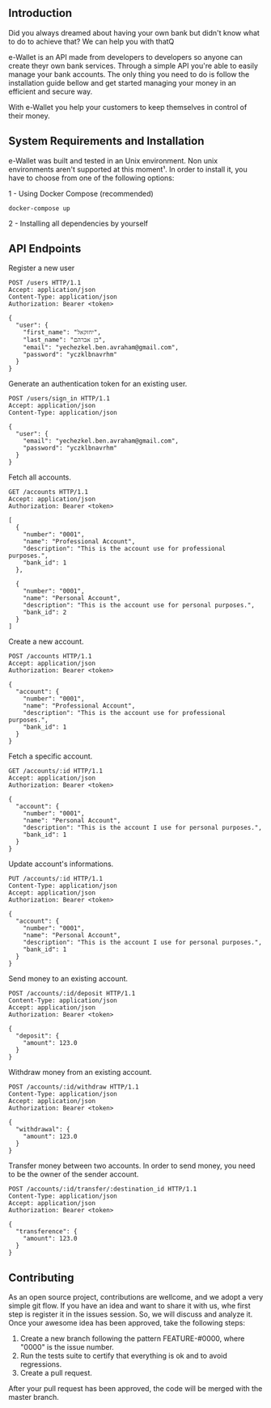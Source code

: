 ## Introduction

Did you always dreamed about having your own bank but didn't know what to do to achieve that? We can help you with thatQ

e-Wallet is an API made from developers to developers so anyone can create theyr own bank services. Through a simple API you're able to easily manage your bank accounts. The only thing you need to do is follow the installation guide bellow and get started managing your money in an efficient and secure way.

With e-Wallet you help your customers to keep themselves in control of their money.

## System Requirements and Installation

e-Wallet was built and tested in an Unix environment. Non unix environments aren't supported at this moment¹. In order to install it, you have to choose from one of the following options:

1 - Using Docker Compose (recommended)

`docker-compose up`

2 - Installing all dependencies by yourself

## API Endpoints

Register a new user

```http
POST /users HTTP/1.1
Accept: application/json
Content-Type: application/json
Authorization: Bearer <token>

{
  "user": {
    "first_name": "יחזקאל",
    "last_name": "בן אברהם",
    "email": "yechezkel.ben.avraham@gmail.com",
    "password": "yczklbnavrhm"
  }
}
```

Generate an authentication token for an existing user.

```http
POST /users/sign_in HTTP/1.1
Accept: application/json
Content-Type: application/json

{
  "user": {
    "email": "yechezkel.ben.avraham@gmail.com",
    "password": "yczklbnavrhm"
  }
}
```

Fetch all accounts.
```http
GET /accounts HTTP/1.1
Accept: application/json
Authorization: Bearer <token>

[
  { 
    "number": "0001",
    "name": "Professional Account",
    "description": "This is the account use for professional purposes.",
    "bank_id": 1
  },

  { 
    "number": "0001",
    "name": "Personal Account",
    "description": "This is the account use for personal purposes.",
    "bank_id": 2
  }
]
```

Create a new account.
```http
POST /accounts HTTP/1.1
Accept: application/json
Authorization: Bearer <token>

{ 
  "account": {
    "number": "0001",
    "name": "Professional Account",
    "description": "This is the account use for professional purposes.",
    "bank_id": 1
  }
}
```

Fetch a specific account.
```http
GET /accounts/:id HTTP/1.1
Accept: application/json
Authorization: Bearer <token>

{
  "account": {
    "number": "0001",
    "name": "Personal Account",
    "description": "This is the account I use for personal purposes.",
    "bank_id": 1
  }
}
```

Update account's informations.
```http
PUT /accounts/:id HTTP/1.1
Content-Type: application/json
Accept: application/json
Authorization: Bearer <token>

{
  "account": {
    "number": "0001",
    "name": "Personal Account",
    "description": "This is the account I use for personal purposes.",
    "bank_id": 1
  }
}
```

Send money to an existing account.
```http
POST /accounts/:id/deposit HTTP/1.1
Content-Type: application/json
Accept: application/json
Authorization: Bearer <token>

{
  "deposit": {
    "amount": 123.0
  }
}
```

Withdraw money from an existing account.
```http
POST /accounts/:id/withdraw HTTP/1.1
Content-Type: application/json
Accept: application/json
Authorization: Bearer <token>

{
  "withdrawal": {
    "amount": 123.0
  }
}
```

Transfer money between two accounts. In order to send money, you need to be the owner of the sender account.
```http
POST /accounts/:id/transfer/:destination_id HTTP/1.1
Content-Type: application/json
Accept: application/json
Authorization: Bearer <token>

{
  "transference": {
    "amount": 123.0
  }
}
```

## Contributing

As an open source project, contributions are wellcome, and we adopt a very simple git flow. If you have an idea and want to share it with us, whe first step is register it in the issues session. So, we will discuss and analyze it. Once your awesome idea has been approved, take the following steps:

1. Create a new branch following the pattern FEATURE-#0000, where "0000" is the issue number.
2. Run the tests suite to certify that everything is ok and to avoid regressions.
3. Create a pull request.

After your pull request has been approved, the code will be merged with the master branch.